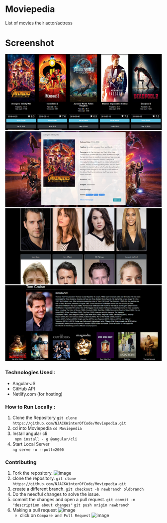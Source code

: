 # Moviepedia
List of movies their actor/actress
# Screenshot 
![moviesList](/assets/1.PNG)
![movieDeatil](/assets/2.PNG)
![people](/assets/3.PNG)
![peopleBio](/assets/4.PNG)
### Technologies Used :
  * Angular-JS
  * GitHub API
  * Netlify.com (for hosting)
### How to Run Locally :
1. Clone the Repository
     `git clone https://github.com/NJACKWinterOfCode/Moviepedia.git`
2. cd into Moviepedia
      `cd Moviepedia`
3.  Install angular cli      
      ` npm install - g @angular/cli` 
4. Start Local Server      
      `ng serve -o --poll=2000`
### Contributing
 1. Fork the repository.
![image](https://user-images.githubusercontent.com/41269164/70219309-9a3eca80-176a-11ea-8a4d-1bd701d07314.png)
 2. clone the repository.
	`git clone https://github.com/NJACKWinterOfCode/Moviepedia.git`
 3. create a different branch.
	`git checkout -b newbranch oldbranch`
 4. Do the needful changes to solve the issue.
 5. commit the changes and open a pull request.
	`git commit -m "description about changes"`
	`git push origin newbranch`
 6. Making a pull request
![image](https://user-images.githubusercontent.com/41269164/70219707-47194780-176b-11ea-96c2-d0c401ddb1e0.png)
	* click on `Compare and Pull Request`
![image](https://user-images.githubusercontent.com/41269164/70219836-8d6ea680-176b-11ea-81d5-549093bf0954.png)